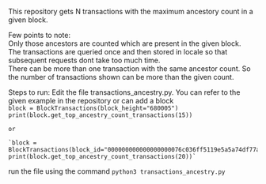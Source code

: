 This repository gets N transactions with the maximum ancestory count in a given block.

Few points to note: <br>
Only those ancestors are counted which are present in the given block. <br>
The transactions are queried once and then stored in locale so that subsequent requests dont take too much time. <br>
There can be more than one transaction with the same ancestor count. So the number of transactions shown can be more than the given count. <br>


Steps to run:
Edit the file transactions_ancestry.py. You can refer to the given example in the repository or can add a block <br>
    `block = BlockTransactions(block_height="680005")` <br>
    `print(block.get_top_ancestry_count_transactions(15))` <br>
    
    or
    
    `block = BlockTransactions(block_id="000000000000000000076c036ff5119e5a5a74df77abf64203473364509f7732")
    print(block.get_top_ancestry_count_transactions(20))`

run the file using the command `python3 transactions_ancestry.py`
